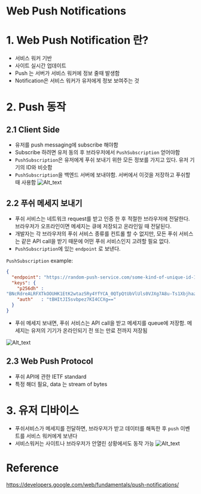 Web Push Notifications
========

# 1. Web Push Notification 란?
- 서비스 워커 기반
- 사이트 실시간 업데이트
- Push 는 서버가 서비스 워커에 정보 줄때 발생함
- Notification은 서비스 워커가 유저에게 정보 보여주는 것

#  2. Push 동작
## 2.1 Client Side
- 유저를 push messaging에 subscribe 해야함
- Subscribe 하려면 유저 동의 후 브라우저에서 `PushSubscription` 얻어야함
- `PushSubscription`은 유저에게 푸쉬 보내기 위한 모든 정보를 가지고 있다. 유저 기기의 ID와 비슷함
- `PushSubscription`을 백엔드 서버에 보내야함. 서버에서 이것을 저장하고 푸쉬할 때 사용함
![Alt_text](https://developers.google.com/web/fundamentals/push-notifications/images/svgs/browser-to-server.svg)

## 2.2 푸쉬 메세지 보내기
- 푸쉬 서비스는 네트워크 request를 받고 인증 한 후 적절한 브라우저에 전달한다. 브라우저가 오프라인이면 메세지는 큐에 저장되고 온라인일 때 전달된다.
- 개발자는 각 브라우저의 푸쉬 서비스 종류를 컨트롤 할 수 없지만, 모든 푸쉬 서비스는 같은 API call을 받기 때문에 어떤 푸쉬 서비스인지 고려할 필요 없다.
- `PushSubscription`에 있는 `endpoint` 로 보낸다.

`PushSubscription` example:
```json
{
  "endpoint": "https://random-push-service.com/some-kind-of-unique-id-1234/v2/",
  "keys": {
    "p256dh" :
"BNcRdreALRFXTkOOUHK1EtK2wtaz5Ry4YfYCA_0QTpQtUbVlUls0VJXg7A8u-Ts1XbjhazAkj7I99e8QcYP7DkM=",
    "auth"   : "tBHItJI5svbpez7KI4CCXg=="
  }
}
```
- 푸쉬 메세지 보내면, 푸쉬 서비스는 API call을 받고 메세지를 queue에 저장함. 메세지는 유저의 기기가 온라인되기 전 또는 만료 전까지 저장됨

![Alt_text](https://developers.google.com/web/fundamentals/push-notifications/images/svgs/server-to-push-service.svg)

## 2.3  Web Push Protocol
- 푸쉬 API에 관한 IETF standard
- 특정 해더 필요, data 는 stream of bytes

# 3. 유저 디바이스
- 푸쉬서비스가 메세지를 전달하면, 브라우저가 받고 데이터를 해독한 후 `push` 이벤트를 서비스 워커에게 보낸다
- 서비스워커는 사이트나 브라우저가 안열린 상황에서도 동작 가능
![Alt_text](https://developers.google.com/web/fundamentals/push-notifications/images/svgs/push-service-to-sw-event.svg)

# Reference
<https://developers.google.com/web/fundamentals/push-notifications/>
